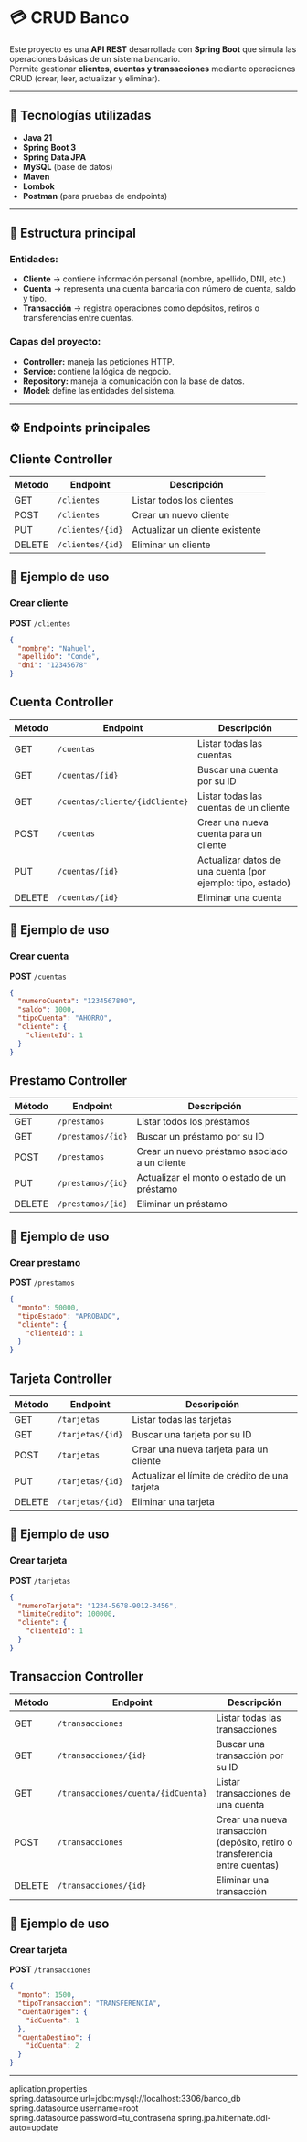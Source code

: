 # 💳 CRUD Banco

Este proyecto es una **API REST** desarrollada con **Spring Boot** que simula las operaciones básicas de un sistema bancario.  
Permite gestionar **clientes, cuentas y transacciones** mediante operaciones CRUD (crear, leer, actualizar y eliminar).

---

## 🚀 Tecnologías utilizadas
- **Java 21**
- **Spring Boot 3**
- **Spring Data JPA**
- **MySQL** (base de datos)
- **Maven**
- **Lombok**
- **Postman** (para pruebas de endpoints)

---

## 🧩 Estructura principal

### Entidades:
- **Cliente** → contiene información personal (nombre, apellido, DNI, etc.)
- **Cuenta** → representa una cuenta bancaria con número de cuenta, saldo y tipo.
- **Transacción** → registra operaciones como depósitos, retiros o transferencias entre cuentas.

### Capas del proyecto:
- **Controller:** maneja las peticiones HTTP.
- **Service:** contiene la lógica de negocio.
- **Repository:** maneja la comunicación con la base de datos.
- **Model:** define las entidades del sistema.

---

## ⚙️ Endpoints principales

## Cliente Controller
| Método | Endpoint | Descripción |
|--------|-----------|-------------|
| GET | `/clientes` | Listar todos los clientes |
| POST | `/clientes` | Crear un nuevo cliente |
| PUT | `/clientes/{id}` | Actualizar un cliente existente |
| DELETE | `/clientes/{id}` | Eliminar un cliente |

## 🧠 Ejemplo de uso

### Crear cliente
**POST** `/clientes`

```json
{
  "nombre": "Nahuel",
  "apellido": "Conde",
  "dni": "12345678"
}
```
## Cuenta Controller

| Método | Endpoint | Descripción |
| -------| ---------| ------------|
| GET | `/cuentas` | Listar todas las cuentas |
| GET | `/cuentas/{id}` | Buscar una cuenta por su ID  |
| GET | `/cuentas/cliente/{idCliente}` | Listar todas las cuentas de un cliente |
| POST | `/cuentas` | Crear una nueva cuenta para un cliente |
| PUT | `/cuentas/{id}` | Actualizar datos de una cuenta (por ejemplo: tipo, estado) |
| DELETE | `/cuentas/{id}` | Eliminar una cuenta |

## 🧠 Ejemplo de uso

### Crear cuenta
**POST** `/cuentas`

```json
{
  "numeroCuenta": "1234567890",
  "saldo": 1000,
  "tipoCuenta": "AHORRO",
  "cliente": {
    "clienteId": 1
  }
}
```
## Prestamo Controller

| Método | Endpoint |	Descripción |
|--------|----------|-------------|
| GET	| `/prestamos`	| Listar todos los préstamos |
| GET |	`/prestamos/{id}` |	Buscar un préstamo por su ID |
| POST |	`/prestamos `|	Crear un nuevo préstamo asociado a un cliente |
| PUT | `/prestamos/{id}` |	Actualizar el monto o estado de un préstamo |
| DELETE |	`/prestamos/{id}` |	Eliminar un préstamo |

## 🧠 Ejemplo de uso

### Crear prestamo
**POST** `/prestamos`
```json
{
  "monto": 50000,
  "tipoEstado": "APROBADO",
  "cliente": {
    "clienteId": 1
  }
}
```
## Tarjeta Controller

| Método | Endpoint | Descripción |
| ------ | ---------| ------------|
| GET | `/tarjetas` | Listar todas las tarjetas |
| GET | `/tarjetas/{id}` | Buscar una tarjeta por su ID |
| POST | `/tarjetas` | Crear una nueva tarjeta para un cliente |
| PUT | `/tarjetas/{id}` | Actualizar el límite de crédito de una tarjeta |
| DELETE | `/tarjetas/{id}` | Eliminar una tarjeta |

## 🧠 Ejemplo de uso

### Crear tarjeta
**POST** `/tarjetas`
```json
{
  "numeroTarjeta": "1234-5678-9012-3456",
  "limiteCredito": 100000,
  "cliente": {
    "clienteId": 1
  }
}
```
## Transaccion Controller

| Método | Endpoint | Descripción |
| ------ | ---------| -----------|
| GET    | `/transacciones` | Listar todas las transacciones |
| GET    | `/transacciones/{id}`  | Buscar una transacción por su ID |
| GET    | `/transacciones/cuenta/{idCuenta}` | Listar transacciones de una cuenta |
| POST   | `/transacciones` | Crear una nueva transacción (depósito, retiro o transferencia entre cuentas) |
| DELETE | `/transacciones/{id}` | Eliminar una transacción |

## 🧠 Ejemplo de uso

### Crear tarjeta
**POST** `/transacciones`
```json
{
  "monto": 1500,
  "tipoTransaccion": "TRANSFERENCIA",
  "cuentaOrigen": {
    "idCuenta": 1
  },
  "cuentaDestino": {
    "idCuenta": 2
  }
}
```

---



aplication.properties
spring.datasource.url=jdbc:mysql://localhost:3306/banco_db
spring.datasource.username=root
spring.datasource.password=tu_contraseña
spring.jpa.hibernate.ddl-auto=update

